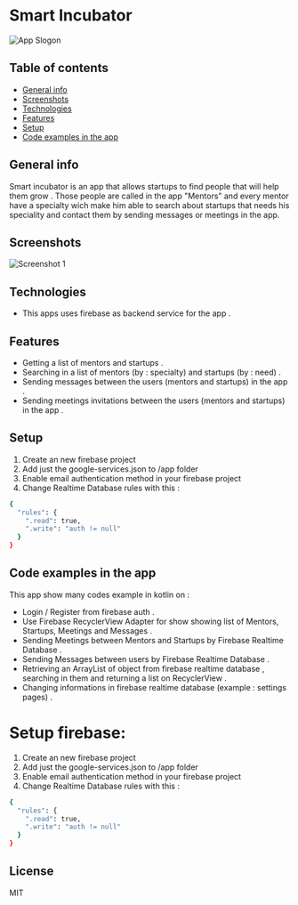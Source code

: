 # Smart Incubator
![App Slogon](https://i.imgur.com/CE32aob.png)

## Table of contents
* [General info](#general-info)
* [Screenshots](#screenshots)
* [Technologies](#technologies)
* [Features](#features)
* [Setup](#setup)
* [Code examples in the app](#code-examples-in-the-app)

## General info
Smart incubator is an app that allows startups to find people that will help them grow . Those people are called in the app "Mentors" and every mentor have a specialty wich make him able to search about startups that needs his speciality and contact them by sending messages or meetings in the app.

## Screenshots
![Screenshot 1](https://i.imgur.com/7DCO3r8.png)

## Technologies
* This apps uses firebase as backend service for the app .


## Features
* Getting a list of mentors and startups .
* Searching in a list of mentors (by : specialty) and startups (by : need) . 
* Sending messages between the users (mentors and startups) in the app . 
* Sending meetings invitations between the users (mentors and startups) in the app .  


## Setup
1. Create an new firebase project 
2. Add just the google-services.json to /app folder
3. Enable email authentication method in your firebase project
4. Change Realtime Database rules with this : 

```sh
{
  "rules": {
    ".read": true,
    ".write": "auth != null"
  }
}
```

## Code examples in the app 
This app show many codes example in kotlin on :
* Login / Register from firebase auth .  
* Use Firebase RecyclerView Adapter for show showing list of Mentors, Startups, Meetings and Messages .
* Sending Meetings between Mentors and Startups by Firebase Realtime Database . 
* Sending Messages between users by Firebase Realtime Database . 
* Retrieving an ArrayList of object from firebase realtime database , searching in them and returning a list on RecyclerView .
* Changing informations in firebase realtime database (example : settings pages) . 


# Setup firebase:
1. Create an new firebase project 
2. Add just the google-services.json to /app folder
3. Enable email authentication method in your firebase project
4. Change Realtime Database rules with this : 

```sh
{
  "rules": {
    ".read": true,
    ".write": "auth != null"
  }
}
```

License
----

MIT
